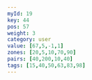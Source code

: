 ```yaml
---
myId: 19
key: 44
pos: 57
weight: 3
category: user
value: [67,5,-1,1]
zones: [20,5,10,70,90]
pairs: [40,200,10,40]
tags: [15,40,50,63,83,98]
---
```

